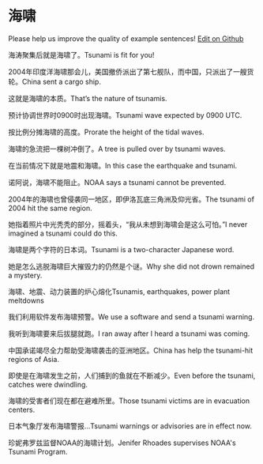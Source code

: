 # 海啸

Please help us improve the quality of example sentences! [Edit on Github](https://github.com/jiyushe/jiyu-example-sentence-source/blob/main/chinese/haixiao.md)

<p><span class="chinese">海涛聚集后就是海啸了。</span><span class="english">Tsunami is fit for you!</span></p>

<p><span class="chinese">2004年印度洋海啸那会儿，美国撤侨派出了第七舰队，而中国，只派出了一艘货轮。</span><span class="english">China sent a cargo ship.</span></p>

<p><span class="chinese">这就是海啸的本质。</span><span class="english">That’s the nature of tsunamis.</span></p>

<p><span class="chinese">预计协调世界时0900时出现海啸。</span><span class="english">Tsunami wave expected by 0900 UTC.</span></p>

<p><span class="chinese">按比例分摊海啸的高度。</span><span class="english">Prorate the height of the tidal waves.</span></p>

<p><span class="chinese">海啸的急流把一棵树冲倒了。</span><span class="english">A tree is pulled over by tsunami waves.</span></p>

<p><span class="chinese">在当前情况下就是地震和海啸。</span><span class="english">In this case the earthquake and tsunami.</span></p>

<p><span class="chinese">诺阿说，海啸不能阻止。</span><span class="english">NOAA says a tsunami cannot be prevented.</span></p>

<p><span class="chinese">2004年的海啸也曾侵袭同一地区，即伊洛瓦底三角洲及仰光省。</span><span class="english">The tsunami of 2004 hit the same region.</span></p>

<p><span class="chinese">她指着照片中光秃秃的部分，摇着头，“我从未想到海啸会是这么可怕。”</span><span class="english">I never imagined a tsunami could do this.</span></p>

<p><span class="chinese">海啸是两个字符的日本词。</span><span class="english">Tsunami is a two-character Japanese word.</span></p>

<p><span class="chinese">她是怎么逃脱海啸巨大摧毁力的仍然是个谜。</span><span class="english">Why she did not drown remained a mystery.</span></p>

<p><span class="chinese">海啸、地震、动力装置的炉心熔化</span><span class="english">Tsunamis, earthquakes, power plant meltdowns</span></p>

<p><span class="chinese">我们利用软件发布海啸预警。</span><span class="english">We use a software and send a tsunami warning.</span></p>

<p><span class="chinese">我听到海啸要来后拔腿就跑。</span><span class="english">I ran away after I heard a tsunami was coming.</span></p>

<p><span class="chinese">中国承诺竭尽全力帮助受海啸袭击的亚洲地区。</span><span class="english">China has help the tsunami-hit regions of Asia.</span></p>

<p><span class="chinese">即使是在海啸发生之前，人们捕到的鱼就在不断减少。</span><span class="english">Even before the tsunami, catches were dwindling.</span></p>

<p><span class="chinese">海啸的受害者们现在都在避难所里。</span><span class="english">Those tsunami victims are in evacuation centers.</span></p>

<p><span class="chinese">日本气象厅发布海啸警报…</span><span class="english">Tsunami warnings or advisories are in effect now.</span></p>

<p><span class="chinese">珍妮弗罗兹监督NOAA的海啸计划。</span><span class="english">Jenifer Rhoades supervises NOAA's Tsunami Program.</span></p>

